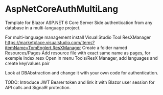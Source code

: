 # AspNetCoreAuthMultiLang
Template for Blazor ASP.NET 6 Core Server Side authentication from any database in a multi-language project.

For multi-language management install Visual Studio Tool ResXManager
https://marketplace.visualstudio.com/items?itemName=TomEnglert.ResXManager
Create a folder named Resources/Pages
Add resource file with exact same name as pages, for exemple Index.resx
Open in menu Tools/ResX Manager, add languages and create key/values pair

Look at DBAbstraction and change it with your own code for authentication.

TODO: Introduce JWT Bearer token and link it with Blazor user session for API calls and SignalR protection.